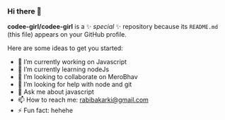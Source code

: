 ### Hi there 👋


**codee-girl/codee-girl** is a ✨ _special_ ✨ repository because its `README.md` (this file) appears on your GitHub profile.

Here are some ideas to get you started:

- 🔭 I’m currently working on Javascript
- 🌱 I’m currently learning nodeJs
- 👯 I’m looking to collaborate on MeroBhav
- 🤔 I’m looking for help with node and git
- 💬 Ask me about javascript
- 📫 How to reach me: rabibakarki@gmail.com
- ⚡ Fun fact: hehehe
